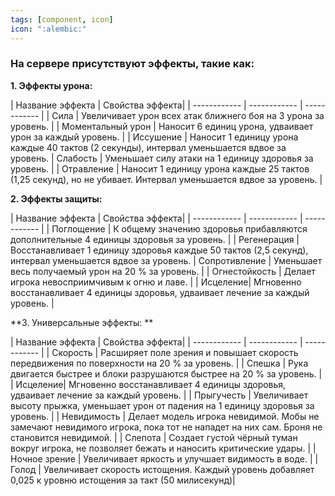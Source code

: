 ```yaml
---
tags: [component, icon]
icon: ":alembic:"
---
```

### На сервере присутствуют эффекты, такие как: </br>
**1. Эффекты урона:**

|    Название эффекта  | Свойства эффекта|
| ------------ | ------------ | ------------ |
| Сила |  Увеличивает урон всех атак ближнего боя на 3 урона за уровень. | 
| Моментальный урон  | Наносит 6 единиц урона, удваивает урон за каждый уровень. |
| Иссушение | Наносит 1 единицу урона каждые 40 тактов (2 секунды), интервал уменьшается вдвое за уровень.
| Слабость | Уменьшает силу атаки на 1 единицу здоровья за уровень. | 
| Отравление | Наносит 1 единицу урона каждые 25 тактов (1,25 секунд), но не убивает. Интервал уменьшается вдвое за уровень. | 

 **2.  Эффекты защиты:**

|    Название эффекта  | Свойства эффекта|
| ------------ | ------------ | ------------ |
| Поглощение | К общему значению здоровья прибавляются дополнительные 4 единицы здоровья за уровень. |
| Регенерация | Восстанавливает 1 единицу здоровья каждые 50 тактов (2,5 секунд), интервал уменьшается вдвое за уровень.
 |  Сопротивление | Уменьшает весь получаемый урон на 20 % за уровень.  | 
 |  Огнестойкость |  Делает игрока невосприимчивым к огню и лаве. | 
 | Исцеление|  Мгновенно восстанавливает 4 единицы здоровья, удваивает лечение за каждый уровень. | 
 
 **3. Универсальные эффекты: **


 |    Название эффекта  | Свойства эффекта|
| ------------ | ------------ | ------------ |
| Скорость | Расширяет поле зрения и повышает скорость передвижения по поверхности на 20 % за уровень. | 
| Спешка  | Рука двигается быстрее и блоки разрушаются быстрее на 20 % за уровень.  | 
| Исцеление|  Мгновенно восстанавливает 4 единицы здоровья, удваивает лечение за каждый уровень. | 
| Прыгучесть  | Увеличивает высоту прыжка, уменьшает урон от падения на 1 единицу здоровья за уровень.  | 
 | Невидимость | Делает модель игрока невидимой. Мобы не замечают невидимого игрока, пока тот не нападет на них сам. Броня не становится невидимой. |
| Слепота | Создает густой чёрный туман вокруг игрока, не позволяет бежать и наносить критические удары. | 
| Ночное зрение | Увеличивает яркость и улучшает видимость в воде. | 
| Голод | Увеличивает скорость истощения. Каждый уровень добавляет 0,025 к уровню истощения за такт (50 милисекунд)| 
